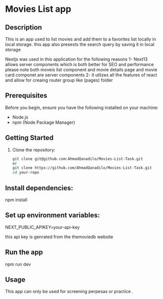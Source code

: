 # Movies List app

## Description

This is an app used to list movies and add them to a favorites list locally in local storage.
this app also presests the search query by saving it in local storage

Nextjs was used in this application for the following reasons
1- Next13 allows server components which is both better for SEO and performance
    please note both moveis list component and movie details page and movie card componet are server components 
2- it utlizes all the features of react and allow for creaing router group like (pages) folder 


## Prerequisites

Before you begin, ensure you have the following installed on your machine:

- Node.js
- npm (Node Package Manager)

## Getting Started

1. Clone the repository:

   ```bash
   git clone git@github.com:AhmadQanadilo/Movies-List-Task.git 
   or 
   git clone https://github.com/AhmadQanadilo/Movies-List-Task.git
   cd your-repo


## Install dependencies:
npm install


## Set up environment variables:

NEXT_PUBLIC_APIKEY=your-api-key

this api key is genrated from the themoviedb website

## Run the app 
npm run dev

## Usage
This app can only be used for screening perpesas or practice .
